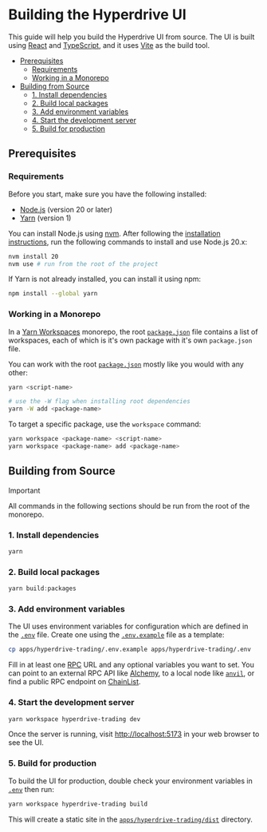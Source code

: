 # Building the Hyperdrive UI

This guide will help you build the Hyperdrive UI from source. The UI is built
using [React](https://react.dev) and
[TypeScript](https://www.typescriptlang.org/), and it uses
[Vite](https://vite.dev/) as the build tool.

- [Prerequisites](#prerequisites)
  - [Requirements](#requirements)
  - [Working in a Monorepo](#working-in-a-monorepo)
- [Building from Source](#building-from-source)
  - [1. Install dependencies](#1-install-dependencies)
  - [2. Build local packages](#2-build-local-packages)
  - [3. Add environment variables](#3-add-environment-variables)
  - [4. Start the development server](#4-start-the-development-server)
  - [5. Build for production](#5-build-for-production)


## Prerequisites

### Requirements

Before you start, make sure you have the following installed:

- [Node.js](https://nodejs.org) (version 20 or later)
- [Yarn](https://yarnpkg.com) (version 1)

You can install Node.js using [nvm](https://github.com/nvm-sh/nvm). After
following the [installation
instructions](https://github.com/nvm-sh/nvm#installing-and-updating), run the
following commands to install and use Node.js 20.x:

```sh
nvm install 20
nvm use # run from the root of the project
```

If Yarn is not already installed, you can install it using npm:

```sh
npm install --global yarn
```

### Working in a Monorepo

In a [Yarn Workspaces](https://classic.yarnpkg.com/en/docs/workspaces) monorepo,
the root [`package.json`](./package.json#L7) file contains a list of workspaces,
each of which is it's own package with it's own `package.json` file.

You can work with the root [`package.json`](./package.json) mostly like you
would with any other:

```sh
yarn <script-name>

# use the -W flag when installing root dependencies
yarn -W add <package-name>
```

To target a specific package, use the `workspace` command:

```sh
yarn workspace <package-name> <script-name>
yarn workspace <package-name> add <package-name>
```

## Building from Source

> [!IMPORTANT]
>
> All commands in the following sections should be run from the root of the
> monorepo.

### 1. Install dependencies

```sh
yarn
```

### 2. Build local packages

```ts
yarn build:packages
```

### 3. Add environment variables

The UI uses environment variables for configuration which are defined in the
[`.env`](./apps/hyperdrive-trading/.env) file. Create one using the
[`.env.example`](./apps/hyperdrive-trading/.env.example) file as a template:

```sh
cp apps/hyperdrive-trading/.env.example apps/hyperdrive-trading/.env
```

Fill in at least one
[RPC](https://ethereum.org/en/developers/docs/apis/json-rpc/) URL and any
optional variables you want to set. You can point to an external RPC API like
[Alchemy](https://www.alchemy.com), to a local node like
[`anvil`](https://getfoundry.sh/anvil/overview), or find a public RPC endpoint
on [ChainList](https://chainlist.org).

### 4. Start the development server

```sh
yarn workspace hyperdrive-trading dev
```

Once the server is running, visit [http://localhost:5173](http://localhost:5173)
in your web browser to see the UI.

### 5. Build for production

To build the UI for production, double check your environment variables in
[`.env`](./apps/hyperdrive-trading/.env) then run:

```sh
yarn workspace hyperdrive-trading build
```

This will create a static site in the
[`apps/hyperdrive-trading/dist`](./apps/hyperdrive-trading/dist) directory.